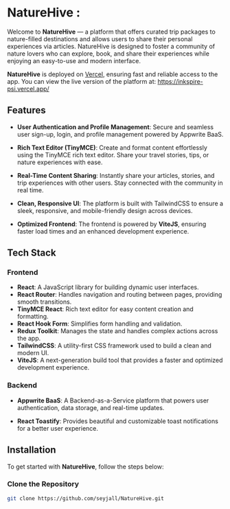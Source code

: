 # NatureHive : 

Welcome to **NatureHive** — a platform that offers curated trip packages to nature-filled destinations and allows users to share their personal experiences via articles. NatureHive is designed to foster a community of nature lovers who can explore, book, and share their experiences while enjoying an easy-to-use and modern interface.

**NatureHive** is deployed on [Vercel](https://vercel.com/), ensuring fast and reliable access to the app. You can view the live version of the platform at:
https://inkspire-psi.vercel.app/
## Features

- **User Authentication and Profile Management**: Secure and seamless user sign-up, login, and profile management powered by Appwrite BaaS.
  
- **Rich Text Editor (TinyMCE)**: Create and format content effortlessly using the TinyMCE rich text editor. Share your travel stories, tips, or nature experiences with ease.

- **Real-Time Content Sharing**: Instantly share your articles, stories, and trip experiences with other users. Stay connected with the community in real time.

- **Clean, Responsive UI**: The platform is built with TailwindCSS to ensure a sleek, responsive, and mobile-friendly design across devices.

- **Optimized Frontend**: The frontend is powered by **ViteJS**, ensuring faster load times and an enhanced development experience.

## Tech Stack

### Frontend

- **React**: A JavaScript library for building dynamic user interfaces.
- **React Router**: Handles navigation and routing between pages, providing smooth transitions.
- **TinyMCE React**: Rich text editor for easy content creation and formatting.
- **React Hook Form**: Simplifies form handling and validation.
- **Redux Toolkit**: Manages the state and handles complex actions across the app.
- **TailwindCSS**: A utility-first CSS framework used to build a clean and modern UI.
- **ViteJS**: A next-generation build tool that provides a faster and optimized development experience.

### Backend

- **Appwrite BaaS**: A Backend-as-a-Service platform that powers user authentication, data storage, and real-time updates.

- **React Toastify**: Provides beautiful and customizable toast notifications for a better user experience.

## Installation

To get started with **NatureHive**, follow the steps below:

### Clone the Repository
```bash
git clone https://github.com/seyjall/NatureHive.git

